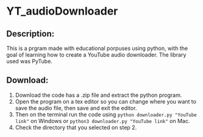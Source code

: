 # YT_audioDownloader
## Description:
This is a prgram made with educational porpuses using python, with the goal of learning how to create a YouTube audio downloader.
The library used was PyTube.

## Download:
1. Download the code has a .zip file and extract the python program.
2. Open the program on a tex editor so you can change where you want to save the audio file, then save and exit the editor.
3. Then on the terminal run the code using `python downloader.py "YouTube link"` on Windows or `python3 downloader.py "YouTube link"` on Mac.
4. Check the directory that you selected on step 2.
